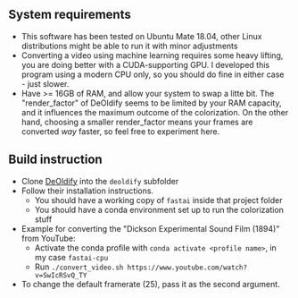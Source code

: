 ## System requirements
* This software has been tested on Ubuntu Mate 18.04, other Linux distributions might be able to run it with minor adjustments
* Converting a video using machine learning requires some heavy lifting, you are doing better with a CUDA-supporting GPU.
  I developed this program using a modern CPU only, so you should do fine in either case - just slower.
* Have >= 16GB of RAM, and allow your system to swap a litte bit. The "render_factor" of DeOldify seems to be limited by your RAM capacity, and it influences the maximum outcome of the colorization. On the other hand, choosing a smaller render_factor means your frames are converted _way_ faster, so feel free to experiment here.

## Build instruction
* Clone [DeOldify](https://github.com/jantic/DeOldify/) into the `deoldify` subfolder
* Follow their installation instructions. 
  * You should have a working copy of `fastai` inside that project folder
  * You should have a conda environment set up to run the colorization stuff
* Example for converting the "Dickson Experimental Sound Film (1894)" from YouTube:
  * Activate the conda profile with `conda activate <profile name>`, in my case `fastai-cpu`
  * Run `./convert_video.sh https://www.youtube.com/watch?v=SwIcRSvQ_TY`
* To change the default framerate (25), pass it as the second argument.